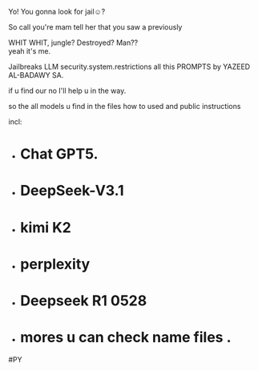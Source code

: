 Yo! You gonna look for jail☺️?


So call you're mam  tell her that you saw a previously 

WHIT WHIT, jungle? Destroyed? Man??      
yeah it's me.

Jailbreaks LLM security.system.restrictions
all this PROMPTS by YAZEED AL-BADAWY SA.

if u find our no I'll help u in the way.

so the all models u find in the files 
how to used and public instructions 

incl:

- # Chat GPT5.
- # DeepSeek-V3.1
- # kimi K2
- # perplexity
- # Deepseek R1 0528
- # mores u can check name files .


#PY
